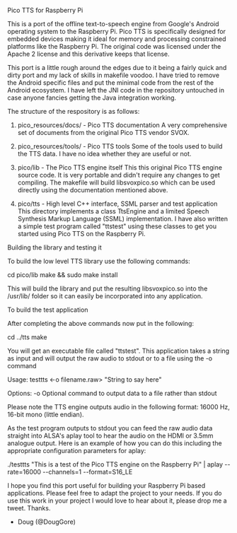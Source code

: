 Pico TTS for Raspberry Pi

This is a port of the offline text-to-speech engine from Google's Android operating system to the Raspberry Pi. Pico TTS is specifically designed for embedded devices making it ideal for memory and processing constrained platforms like the Raspberry Pi. The original code was licensed under the Apache 2 license and this derivative keeps that license.

This port is a little rough around the edges due to it being a fairly quick and dirty port and my lack of skills in makefile voodoo. I have tried to remove the Android specific files and put the minimal code from the rest of the Android ecosystem. I have left the JNI code in the repository untouched in case anyone fancies getting the Java integration working.

The structure of the respository is as follows:

1) pico_resources/docs/ - Pico TTS documentation
A very comprehensive set of documents from the original Pico TTS vendor SVOX.

2) pico_resources/tools/ - Pico TTS tools
Some of the tools used to build the TTS data. I have no idea whether they are useful or not.

3) pico/lib - The Pico TTS engine itself
This this original Pico TTS engine source code. It is very portable and didn't require any changes to get compiling. The makefile will build libsvoxpico.so which can be used directly using the documentation mentioned above.

4) pico/tts - High level C++ interface, SSML parser and test application
This directory implements a class TtsEngine and a limited Speech Synthesis Markup Language (SSML) implementation. I have also written a simple test program called "ttstest" using these classes to get you started using Pico TTS on the Raspberry Pi.

Building the library and testing it

To build the low level TTS library use the following commands:

cd pico/lib
make && sudo make install

This will build the library and put the resulting libsvoxpico.so into the /usr/lib/ folder so it can easily be incorporated into any application.

To build the test application

After completing the above commands now put in the following:

cd ../tts
make

You will get an executable file called "ttstest". This application takes a string as input and will output the raw audio to stdout or to a file using the -o command

Usage:
testtts <-o filename.raw> "String to say here"

Options:
-o      Optional command to output data to a file rather than stdout

Please note the TTS engine outputs audio in the following format: 16000 Hz, 16-bit mono (little endian).

As the test program outputs to stdout you can feed the raw audio data straight into ALSA's aplay tool to hear the audio on the HDMI or 3.5mm analogue output. Here is an example of how you can do this including the appropriate configuration parameters for aplay:

./testtts "This is a test of the Pico TTS engine on the Raspberry Pi" | aplay --rate=16000 --channels=1 --format=S16_LE


I hope you find this port useful for building your Raspberry Pi based applications. Please feel free to adapt the project to your needs. If you do use this work in your project I would love to hear about it, please drop me a tweet. Thanks.

- Doug (@DougGore)